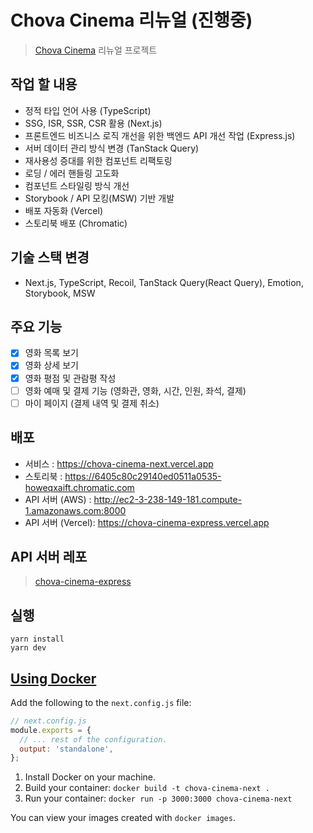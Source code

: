 # Chova Cinema 리뉴얼 (진행중)

> [Chova Cinema](https://github.com/viveloper/chova-cinema) 리뉴얼 프로젝트

## 작업 할 내용

- 정적 타입 언어 사용 (TypeScript)
- SSG, ISR, SSR, CSR 활용 (Next.js)
- 프론트엔드 비즈니스 로직 개선을 위한 백엔드 API 개선 작업 (Express.js)
- 서버 데이터 관리 방식 변경 (TanStack Query)
- 재사용성 증대를 위한 컴포넌트 리팩토링
- 로딩 / 에러 핸들링 고도화
- 컴포넌트 스타일링 방식 개선
- Storybook / API 모킹(MSW) 기반 개발
- 배포 자동화 (Vercel)
- 스토리북 배포 (Chromatic)

## 기술 스택 변경

- Next.js, TypeScript, Recoil, TanStack Query(React Query), Emotion, Storybook, MSW

## 주요 기능

- [x] 영화 목록 보기
- [x] 영화 상세 보기
- [x] 영화 평점 및 관람평 작성
- [ ] 영화 예매 및 결제 기능 (영화관, 영화, 시간, 인원, 좌석, 결제)
- [ ] 마이 페이지 (결제 내역 및 결제 취소)

## 배포

- 서비스 : https://chova-cinema-next.vercel.app
- 스토리북 : https://6405c80c29140ed0511a0535-howeqxaift.chromatic.com
- API 서버 (AWS) : http://ec2-3-238-149-181.compute-1.amazonaws.com:8000
- API 서버 (Vercel): https://chova-cinema-express.vercel.app

## API 서버 레포

> [chova-cinema-express](https://github.com/viveloper/chova-cinema-express)

## 실행

```
yarn install
yarn dev
```

## [Using Docker](https://github.com/vercel/next.js/tree/canary/examples/with-docker#using-docker)

Add the following to the `next.config.js` file:

```javascript
// next.config.js
module.exports = {
  // ... rest of the configuration.
  output: 'standalone',
};
```

1. Install Docker on your machine.
2. Build your container: `docker build -t chova-cinema-next .`
3. Run your container: `docker run -p 3000:3000 chova-cinema-next`

You can view your images created with `docker images`.
